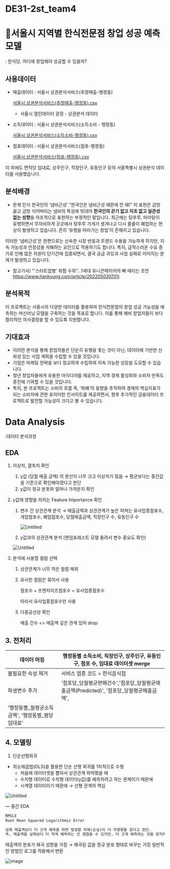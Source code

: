 # DE31-2st_team4
# 🍙서울시 지역별 한식전문점 창업 성공 예측 모델
: 한식당, 어디에 창업해야 성공할 수 있을까?

## 사용데이터
- 매출데이터 : 서울시 상권분석서비스(추정매출-행정동)
    
    [서울시 상권분석서비스(추정매출-행정동).csv](https://prod-files-secure.s3.us-west-2.amazonaws.com/94cbcb92-8bd8-4a34-9a32-a748300f9772/de9f1383-87d0-45b0-9ee4-78671f26e3cf/%EC%84%9C%EC%9A%B8%EC%8B%9C_%EC%83%81%EA%B6%8C%EB%B6%84%EC%84%9D%EC%84%9C%EB%B9%84%EC%8A%A4(%EC%B6%94%EC%A0%95%EB%A7%A4%EC%B6%9C-%ED%96%89%EC%A0%95%EB%8F%99).csv)
    
    - 서울시 열린데이터 광장 - 상권분석 데이터
- 소득데이터 : 서울시 상권분석서비스(소득소비 -  행정동)
    
    [서울시 상권분석서비스(소득소비-행정동).csv](https://prod-files-secure.s3.us-west-2.amazonaws.com/94cbcb92-8bd8-4a34-9a32-a748300f9772/3e5e220c-beb8-4ba4-af9a-9eb380c7ac9a/%EC%84%9C%EC%9A%B8%EC%8B%9C_%EC%83%81%EA%B6%8C%EB%B6%84%EC%84%9D%EC%84%9C%EB%B9%84%EC%8A%A4(%EC%86%8C%EB%93%9D%EC%86%8C%EB%B9%84-%ED%96%89%EC%A0%95%EB%8F%99).csv)
    
- 점포데이터 : 서울시 상권분석서비스(점포-행정동)
    
    [서울시 상권분석서비스(점포-행정동).csv](https://prod-files-secure.s3.us-west-2.amazonaws.com/94cbcb92-8bd8-4a34-9a32-a748300f9772/50955f83-356e-42c7-ae19-d7e88ed56249/%EC%84%9C%EC%9A%B8%EC%8B%9C_%EC%83%81%EA%B6%8C%EB%B6%84%EC%84%9D%EC%84%9C%EB%B9%84%EC%8A%A4(%EC%A0%90%ED%8F%AC-%ED%96%89%EC%A0%95%EB%8F%99).csv)
    
이 외에도 면적당 임대료, 상주인구, 직장인구, 유동인구 등의 서울특별시 상권분석 데이터를 사용했습니다.

## 분석배경

- 문제 인식 
한국인의 ‘냄비근성’
“한국인은 냄비근성 때문에 안 돼!” 이 표현은 금방 끓고 금방 식어버리는 냄비의 특성에 빗대어 **한국인의 끈기 없고 지조 없고 일관성 없는 성향**을 자조적으로 표현하는 부정적인 말입니다.
최근에는 탕후루, 마라탕이 유행하면서 무자비하게 곳곳에서 탕후루 가게가 생겨나고 다시 줄줄이 폐업하는 현상이 발생하고 있습니다. 흔히 ‘유행을 따라가는 창업’이 흔해지고 있습니다. 

이러한 '냄비근성'은 한편으로는 신속한 시장 반응과 트렌드 수용을 가능하게 하지만, 지속 가능성과 안정성을 저해하는 요인으로 작용하기도 합니다. 특히, 급작스러운 수요 증가로 인해 많은 자원이 단기간에 집중되면서, 결국 공급 과잉과 사업 실패로 이어지는 문제가 발생하고 있습니다.

- 참고기사) 
"'스타트업병' 위험 수위"…1세대 유니콘메이커의 뼈 때리는 조언
https://www.hankyung.com/article/202205030701i



## 분석목적

이 프로젝트는 서울시의 다양한 데이터를 활용하여 한식전문점의 창업 성공 가능성을 예측하는 머신러닝 모델을 구축하는 것을 목표로 합니다. 이를 통해 예비 창업자들이 보다 합리적인 의사결정을 할 수 있도록 지원합니다.

## 기대효과

- 이러한 분석을 통해 창업자들은 단순히 유행을 좇는 것이 아닌, 데이터에 기반한 신뢰성 있는 사업 계획을 수립할 수 있을 것입니다.
- 기업은 마케팅 전략을 보다 정교하게 수립하여 지속 가능한 성장을 도모할 수 있습니다.
- 청년 창업자들에게 유용한 아이디어를 제공하고, 지역 경제 활성화와 소비자 만족도 증진에 기여할 수 있을 것입니다.
- 특히, 본 프로젝트는 소비의 흐름 즉, ‘화폐’의 동향을 추적하여 경제의 핵심지표가 되는 소비자에 관한 유의미한 인사이트를 제공하면서,
향후 추가적인 금융데이터 프로젝트로 발전할 가능성이 크다고 볼 수 있습니다.


# Data Analysis
:데이터 분석과정

## EDA

1. 이상치, 결측치 확인
    1. y값 (당월 매출 금액) 의 분산이 너무 크고 이상치가 많음 
    → 평균보다는 중간값을 기준으로 확인해야겠다고 판단
    2. y값이 정규 분포와 얼마나 가까운지 확인 
2. y값에 영향을 미치는 Feature Importance 확인 
    1. 변수 간 상관관계 분석
    → 매출금액과 상관관계가 높은 피쳐는 유사업종점포수, 개업점포수, 폐업점포수, 당월매출금액, 직장인구 수, 유동인구 수 
        
        ![Untitled](https://prod-files-secure.s3.us-west-2.amazonaws.com/94cbcb92-8bd8-4a34-9a32-a748300f9772/6209f0fb-c421-40b2-88f1-f93109646307/Untitled.png)
        
    2.  y값과의 상관관계 분석  (랜덤포레스트 모델 돌려서 변수 중요도 확인)
    
    ![Untitled](https://prod-files-secure.s3.us-west-2.amazonaws.com/94cbcb92-8bd8-4a34-9a32-a748300f9772/2bf140de-d3bb-4dd8-8d44-cc73f2e6c2e1/Untitled.png)
    
3. 분석에 사용할 컬럼 선택
    1. 상관관계가 너무 작은 컬럼 제외
    2. 유사한 컬럼은 묶어서 사용
        
        점포수 + 프랜차이즈점포수 = 유사업종점포수
        
        따라서 유사업종점포수만 사용
        
    3. 다중공선성 확인
        
        매출 건수 <> 매출액 깊은 관계 있어 drop 
        

## 3. 전처리

| 데이터 머징 | 행정동별 소득소비, 직장인구, 상주인구, 유동인구, 점포 수, 임대료 데이터셋 merge |
| --- | --- |
| 불필요한 속성 제거 | 서비스 업종 코드 = 한식음식점 |
| 파생변수 추가 | '점포당_당월평균판매건수','점포당_당월평균매출금액(Predicted)', '점포당_당월평균매출금액',
'행정동별_월평균소득금액', '행정동별_평당임대료’ |

## 4. 모델링

1. 단순선형회귀 
- 최소제곱법(OLS)을 활용한 단순 선형 회귀를 1차적으로 수행
    - 처음에 데이터셋을 뽑아서 상관관계 파악했을 때
    - 수치형 데이터로 수치형 데이터(y값)를 예측하려고 하는 문제이기 때문에
    - 시계열 데이터이기 때문에 → 선형 관계의 핵심

![Untitled](https://prod-files-secure.s3.us-west-2.amazonaws.com/94cbcb92-8bd8-4a34-9a32-a748300f9772/05a7f141-2f25-463b-bf25-dccead072964/Untitled.png)

— 중간 EDA

```markdown
RMSLE
Root Mean Squared Logarithmic Error

실제 매출액보다 더 크게 예측을 하면 발생할 피해(손실)이 더 악영향을 준다고 판단.
즉, 매출액을 실제보다 더 적게 예측하는 건 괜찮을 수 있지만, 더 크게 예측하는 것을 방지하고자 RMSE보다 RMSLE를 사용
```

매출액의 분포가 왜곡 성향을 가짐 
→ 왜곡된 값을 정규 분포 형태로 바꾸는 가장 일반적인 방법인 로그를 적용해서 변환

![image](https://github.com/pladata-encore/DE31-2st_team4/assets/122220184/5cdb33f8-bb8c-402b-a91c-b3a2058a35a5)

